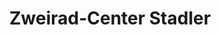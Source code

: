 ---
title: "Zweirad-Center Stadler"
url: /duesseldorf/zweirad-center-stadler-am-wehrhahn/
shop: Fahrrad
---